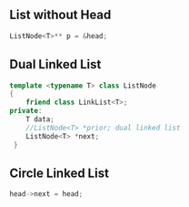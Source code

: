 List without Head
---
```cpp
ListNode<T>** p = &head;
```

Dual Linked List
---
```cpp
template <typename T> class ListNode
{
	friend class LinkList<T>;
private:
	T data;
	//ListNode<T> *prior; dual linked list
	ListNode<T> *next;
 }
 ```
 
 Circle Linked List
 ---
 ```cpp
 head->next = head;
 ```
